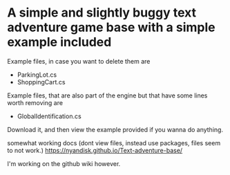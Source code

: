 
# A simple and slightly buggy text adventure game base with a simple example included

Example files, in case you want to delete them are
 - ParkingLot.cs
 - ShoppingCart.cs

Example files, that are also part of the engine but that have some lines worth removing are
 - GlobalIdentification.cs
 
 
Download it, and then view the example provided if you wanna do anything.

somewhat working docs (dont view files, instead use packages, files seem to not work.)
https://nyandisk.github.io/Text-adventure-base/

I'm working on the github wiki however.

